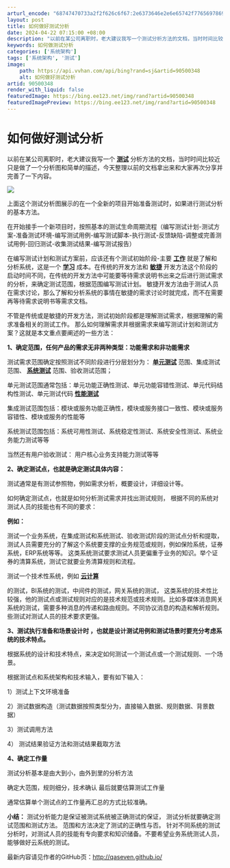 ```yaml
---
arturl_encode: "68747470733a2f2f626c6f67:2e6373646e2e6e65742f77656978696e5f3334323735373334:2f61727469636c652f64657461696c732f3930353030333438"
layout: post
title: 如何做好测试分析
date: 2024-04-22 07:15:00 +08:00
description: "以前在某公司离职时，老大建议我写一个测试分析方法的文档，当时时间比较近只是"
keywords: 如何做测试分析
categories: ['系统架构']
tags: ['系统架构', '测试']
image:
    path: https://api.vvhan.com/api/bing?rand=sj&artid=90500348
    alt: 如何做好测试分析
artid: 90500348
render_with_liquid: false
featuredImage: https://bing.ee123.net/img/rand?artid=90500348
featuredImagePreview: https://bing.ee123.net/img/rand?artid=90500348
---
```


# 如何做好测试分析

以前在某公司离职时，老大建议我写一个
[**测试**](http://www.blogjava.net/qileilove/archive/2013/12/20/407791.html)
分析方法的文档，当时时间比较近只是做了一个分析图和简单的描述，今天整理以前的文档拿出来和大家再次分享并完善了一下内容。

[![](https://i-blog.csdnimg.cn/blog_migrate/e9f5317387b677df6a6613196b476ea5.jpeg)](http://www.51testing.com/batch.download.php?aid=43588)

上面这个测试分析图展示的在一个全新的项目开始准备测试时，如果进行测试分析的基本方法。

在开始接手一个新项目时，按照基本的测试生命周期流程（编写测试计划-测试方案-准备测试环境-编写测试用例-编写测试脚本-执行测试-反馈缺陷-调整或完善测试用例-回归测试-收集测试结果-编写测试报告）

在编写测试计划和测试方案前，应该还有个测试初始阶段-主要
[**工作**](http://www.blogjava.net/qileilove/archive/2013/12/20/407791.html)
就是了解和分析系统，这是一个
[**学习**](http://www.blogjava.net/qileilove/archive/2013/12/20/407791.html)
成本。在传统的开发方法和
[**敏捷**](http://www.blogjava.net/qileilove/archive/2013/12/20/407791.html)
开发方法这个阶段的启动时间不同，在传统的开发方法中可能要等待需求说明书出来之后进行测试需求的分析，来确定测试范围，根据范围编写测试计划。 敏捷开发方法由于测试人员在需求讨论，那么了解和分析系统的事情在敏捷的需求讨论时就完成，而不在需要再等待需求说明书等需求文档。

不管是传统或是敏捷的开发方法，测试初始阶段都是理解测试需求，根据理解的需求准备相关的测试工作。 那么如何理解需求并根据需求来编写测试计划和测试方案？这就是本文重点要阐述的一些方法：

**1、确定范围，任何产品的需求无非两种类型：功能需求和非功能需求**

测试需求范围确定按照测试不同阶段进行分层划分为：
[**单元测试**](http://www.blogjava.net/qileilove/archive/2013/12/20/407791.html)
范围、集成测试范围、
[**系统测试**](http://www.blogjava.net/qileilove/archive/2013/12/20/407791.html)
范围、验收测试范围；

单元测试范围通常包括：单元功能正确性测试、单元功能容错性测试、单元代码结构性测试、单元测试代码
[**性能测试**](http://www.blogjava.net/qileilove/archive/2013/12/20/407791.html)

集成测试范围包括：模块或服务功能正确性，模块或服务接口一致性、模块或服务容错性、模块或服务的性能等

系统测试范围包括：系统可用性测试、系统稳定性测试、系统安全性测试、系统业务能力测试等等

当然还有用户验收测试： 用户核心业务支持能力测试等等

**2、确定测试点，也就是确定测试具体内容：**

测试通常是有测试参照物，例如需求分析，概要设计，详细设计等。

如何确定测试点，也就是如何分析测试需求并找出测试规则， 根据不同的系统对测试人员的技能也有不同的要求：

**例如：**

测试一个业务系统，在集成测试和系统测试、验收测试阶段的测试点分析和提取，测试人员需要充分的了解这个系统要支撑的业务规范或规则，例如保险系统，证券系统，ERP系统等等。 这类系统测试要求测试人员更偏重于业务的知识。举个证券的清算系统，测试它就要业务清算规则和流程。

测试一个技术性系统，例如
[**云计算**](http://www.blogjava.net/qileilove/archive/2013/12/20/407791.html)


的测试，BI系统的测试，中间件的测试，网关系统的测试， 这类系统的技术性比较强，他的测试点或测试规则对应的是技术规范或技术规则。比如多媒体消息网关系统的测试，需要多种消息的传递和路由规则。不同协议消息的构造和解析规则。 些测试对测试人员的技术要求更强。
  

**3、测试执行准备和场景设计时 ，也就是设计测试用例和测试场景时要充分考虑系统的技术特点。**

根据系统的设计和技术特点，来决定如何测试一个测试点或一个测试规则、一个场景。

根据测试点和系统架构和技术输入，要有如下输入：

1）测试上下文环境准备

2）测试数据构造（测试数据按照类型分为，直接输入数据、规则数据、背景数据）

3）测试调用方法

4） 测试结果验证方法和测试结果截取方法

**4、确定工作量**

测试分析基本是由大到小，由外到里的分析方法

确定大范围，规则细分，技术确认 最后就要估算测试工作量

通常估算单个测试点的工作量再汇总的方式比较准确。

**小结：**
测试分析能力是保证被测试系统被正确测试的保证， 测试分析就要确定测试范围和测试方法。 范围和方法决定了测试的正确性与否。 针对不同系统的测试分析时，对测试人员的技能有专向要求和知识储备。不要希望业务系统测试人员，能够做好云系统的测试。

最新内容请见作者的GitHub页：http://qaseven.github.io/